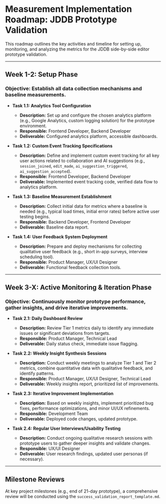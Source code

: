 # Measurement Implementation Roadmap: JDDB Prototype Validation

This roadmap outlines the key activities and timeline for setting up, monitoring, and analyzing the metrics for the JDDB side-by-side editor prototype validation.

---

## Week 1-2: Setup Phase

### **Objective:** Establish all data collection mechanisms and baseline measurements.

- **Task 1.1: Analytics Tool Configuration**
    - **Description:** Set up and configure the chosen analytics platform (e.g., Google Analytics, custom logging solution) for the prototype environment.
    - **Responsible:** Frontend Developer, Backend Developer
    - **Deliverable:** Configured analytics platform, accessible dashboards.

- **Task 1.2: Custom Event Tracking Specifications**
    - **Description:** Define and implement custom event tracking for all key user actions related to collaboration and AI suggestions (e.g., `session_joined`, `edit_made`, `ai_suggestion_triggered`, `ai_suggestion_accepted`).
    - **Responsible:** Frontend Developer, Backend Developer
    - **Deliverable:** Implemented event tracking code, verified data flow to analytics platform.

- **Task 1.3: Baseline Measurement Establishment**
    - **Description:** Collect initial data for metrics where a baseline is needed (e.g., typical load times, initial error rates) before active user testing begins.
    - **Responsible:** Backend Developer, Frontend Developer
    - **Deliverable:** Baseline data report.

- **Task 1.4: User Feedback System Deployment**
    - **Description:** Prepare and deploy mechanisms for collecting qualitative user feedback (e.g., short in-app surveys, interview scheduling tool).
    - **Responsible:** Product Manager, UX/UI Designer
    - **Deliverable:** Functional feedback collection tools.

---

## Week 3-X: Active Monitoring & Iteration Phase

### **Objective:** Continuously monitor prototype performance, gather insights, and drive iterative improvements.

- **Task 2.1: Daily Dashboard Review**
    - **Description:** Review Tier 1 metrics daily to identify any immediate issues or significant deviations from targets.
    - **Responsible:** Product Manager, Technical Lead
    - **Deliverable:** Daily status check, immediate issue flagging.

- **Task 2.2: Weekly Insight Synthesis Sessions**
    - **Description:** Conduct weekly meetings to analyze Tier 1 and Tier 2 metrics, combine quantitative data with qualitative feedback, and identify patterns.
    - **Responsible:** Product Manager, UX/UI Designer, Technical Lead
    - **Deliverable:** Weekly insights report, prioritized list of improvements.

- **Task 2.3: Iterative Improvement Implementation**
    - **Description:** Based on weekly insights, implement prioritized bug fixes, performance optimizations, and minor UI/UX refinements.
    - **Responsible:** Development Team
    - **Deliverable:** Deployed code changes, updated prototype.

- **Task 2.4: Regular User Interviews/Usability Testing**
    - **Description:** Conduct ongoing qualitative research sessions with prototype users to gather deeper insights and validate changes.
    - **Responsible:** UX/UI Designer
    - **Deliverable:** User research findings, updated user personas (if necessary).

---

## Milestone Reviews

At key project milestones (e.g., end of 21-day prototype), a comprehensive review will be conducted using the `success_validation_report_template.md`.
